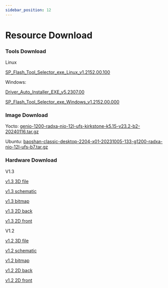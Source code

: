```yaml
---
sidebar_position: 12
---
```


# Resource Download

### Tools Download

Linux

[SP_Flash_Tool_Selector_exe_Linux_v1.2152.00.100](https://dl.radxa.com/nio12l/tools/SP_Flash_Tool_Selector_exe_Linux_v1.2152.00.100.zip)

Windows:

[Driver_Auto_Installer_EXE_v5.2307.00](https://dl.radxa.com/nio12l/tools/Driver_Auto_Installer_EXE_v5.2307.00.zip)

[SP_Flash_Tool_Selector_exe_Windows_v1.2152.00.000](https://dl.radxa.com/nio12l/tools/SP_Flash_Tool_Selector_exe_Windows_v1.2152.00.000.zip)

### Image Download

Yocto:
[genio-1200-radxa-nio-12l-ufs-kirkstone-k5.15-v23.2-b2-20240116.tar.gz](https://github.com/radxa-build/radxa-nio-12l/releases/download/20240524/genio-1200-radxa-nio-12l-ufs-kirkstone-k5.15-v23.2-b2-20240116.tar.gz)

Ubuntu:
[baoshan-classic-desktop-2204-x01-20231005-133-g1200-radxa-nio-12l-ufs-b7.tar.gz](https://dl.radxa.com/nio12l/images/ubuntu/baoshan-classic-desktop-2204-x01-20231005-133-g1200-radxa-nio-12l-ufs-b7.tar.gz)

### Hardware Download

V1.3

[v1.3 3D file](https://dl.radxa.com/nio12l/docs/hw/radxa_nio_12l_v1300_3d_pcba.stp.zip)

[v1.3 schematic](https://dl.radxa.com/nio12l/docs/hw/radxa_nio_12l_v1300_schematic.pdf)

[v1.3 bitmap](https://dl.radxa.com/nio12l/docs/hw/radxa_nio_12l_v1300_components_placement_map.pdf)

[v1.3 2D back](https://dl.radxa.com/nio12l/docs/hw/radxa_nio_12l_v1300_2d_bot.pdf)

[v1.3 2D front](https://dl.radxa.com/nio12l/docs/hw/radxa_nio_12l_v1300_2d_top.pdf)

V1.2

[v1.2 3D file](https://dl.radxa.com/nio12l/docs/hw/V1.2/RADXA_NIO12L_V1.2_pcba.stp)

[v1.2 schematic](https://dl.radxa.com/nio12l/docs/hw/V1.2/RADXA_NIO12L_v1.2_Schematic.pdf)

[v1.2 bitmap](https://dl.radxa.com/nio12l/docs/hw/V1.2/RADXA_NIO12L_v1.2_Components_Placement_map.pdf)

[v1.2 2D back](https://dl.radxa.com/nio12l/docs/hw/V1.2/RADXA_NIO12L_V1.2_BOT.dxf)

[v1.2 2D front](https://dl.radxa.com/nio12l/docs/hw/V1.2/RADXA_NIO12L_V1.2_TOP.dxf)
